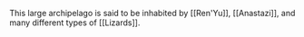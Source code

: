 This large archipelago is said to be inhabited by [[Ren'Yu]], [[Anastazi]], and many different types of [[Lizards]].
